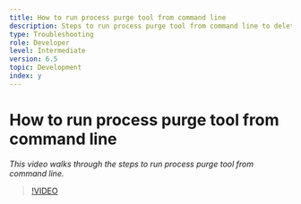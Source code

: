 ```yaml
---
title: How to run process purge tool from command line
description: Steps to run process purge tool from command line to delete records from Job Manager table
type: Troubleshooting
role: Developer 
level: Intermediate
version: 6.5
topic: Development
index: y
---
```


# How to run process purge tool from command line

*This video walks through the steps to run process purge tool from command line.*

>[!VIDEO](https://video.tv.adobe.com/v/335508?quality=9&learn=on)
